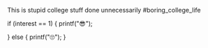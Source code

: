 This is stupid college stuff done unnecessarily #boring_college_life

if (interest == 1)
{
      printf("😎");

}
   else 
   {
      printf("🙄");
   }